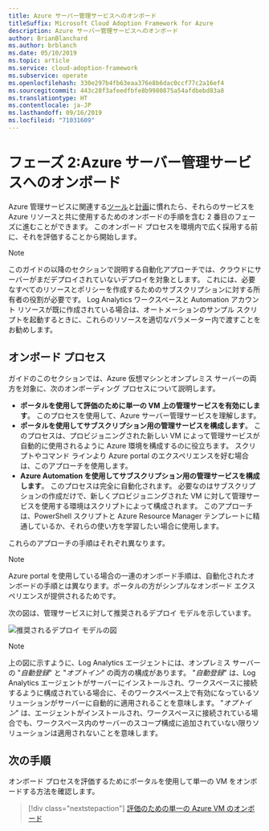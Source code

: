```yaml
---
title: Azure サーバー管理サービスへのオンボード
titleSuffix: Microsoft Cloud Adoption Framework for Azure
description: Azure サーバー管理サービスへのオンボード
author: BrianBlanchard
ms.author: brblanch
ms.date: 05/10/2019
ms.topic: article
ms.service: cloud-adoption-framework
ms.subservice: operate
ms.openlocfilehash: 330e297b4fb63eaa376e8b6dac0ccf77c2a16ef4
ms.sourcegitcommit: 443c28f3afeedfbfe8b9980875a54afdbebd83a8
ms.translationtype: HT
ms.contentlocale: ja-JP
ms.lasthandoff: 09/16/2019
ms.locfileid: "71031609"
---
```

# <a name="phase-2-onboarding-azure-server-management-services"></a>フェーズ 2:Azure サーバー管理サービスへのオンボード

Azure 管理サービスに関連する[ツール](./tools-services.md)と[計画](./prerequisites.md)に慣れたら、それらのサービスを Azure リソースと共に使用するためのオンボードの手順を含む 2 番目のフェーズに進むことができます。 このオンボード プロセスを環境内で広く採用する前に、それを評価することから開始します。

> [!NOTE]
> このガイドの以降のセクションで説明する自動化アプローチでは、クラウドにサーバーがまだデプロイされていないデプロイを対象とします。 これには、必要なすべてのリソースとポリシーを作成するためのサブスクリプションに対する所有者の役割が必要です。 Log Analytics ワークスペースと Automation アカウント リソースが既に作成されている場合は、オートメーションのサンプル スクリプトを起動するときに、これらのリソースを適切なパラメーター内で渡すことをお勧めします。

## <a name="onboarding-processes"></a>オンボード プロセス

ガイドのこのセクションでは、Azure 仮想マシンとオンプレミス サーバーの両方を対象に、次のオンボーディング プロセスについて説明します。

- **ポータルを使用して評価のために単一の VM 上の管理サービスを有効にします**。 このプロセスを使用して、Azure サーバー管理サービスを理解します。
- **ポータルを使用してサブスクリプション用の管理サービスを構成します**。 このプロセスは、プロビジョニングされた新しい VM によって管理サービスが自動的に使用されるように Azure 環境を構成するのに役立ちます。 スクリプトやコマンド ラインより Azure portal のエクスペリエンスを好む場合は、このアプローチを使用します。
- **Azure Automation を使用してサブスクリプション用の管理サービスを構成します**。 このプロセスは完全に自動化されます。 必要なのはサブスクリプションの作成だけで、新しくプロビジョニングされた VM に対して管理サービスを使用する環境はスクリプトによって構成されます。 このアプローチは、PowerShell スクリプトと Azure Resource Manager テンプレートに精通しているか、それらの使い方を学習したい場合に使用します。

これらのアプローチの手順はそれぞれ異なります。

> [!NOTE]
> Azure portal を使用している場合の一連のオンボード手順は、自動化されたオンボードの手順とは異なります。ポータルの方がシンプルなオンボード エクスペリエンスが提供されるためです。

次の図は、管理サービスに対して推奨されるデプロイ モデルを示しています。 

![推奨されるデプロイ モデルの図](./media/recommended-deployment.png)

> [!NOTE]
> 上の図に示すように、Log Analytics エージェントには、オンプレミス サーバーの "*自動登録*" と "*オプトイン*" の両方の構成があります。 "*自動登録*" は、Log Analytics エージェントがサーバーにインストールされ、ワークスペースに接続するように構成されている場合に、そのワークスペース上で有効になっているソリューションがサーバーに自動的に適用されることを意味します。 "*オプトイン*" は、エージェントがインストールされ、ワークスペースに接続されている場合でも、ワークスペース内のサーバーのスコープ構成に追加されていない限りソリューションは適用されないことを意味します。

## <a name="next-steps"></a>次の手順

オンボード プロセスを評価するためにポータルを使用して単一の VM をオンボードする方法を確認します。

> [!div class="nextstepaction"]
> [評価のための単一の Azure VM のオンボード](./onboard-single-vm.md)
